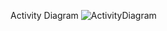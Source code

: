 Activity Diagram
![ActivityDiagram](https://user-images.githubusercontent.com/65945224/121352742-e022b300-c94c-11eb-8b16-4058036df0c8.png)
